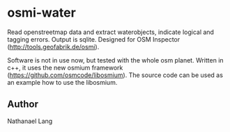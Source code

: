 # osmi-water
Read openstreetmap data and extract waterobjects, indicate logical and tagging errors. Output is sqlite. Designed for OSM Inspector (http://tools.geofabrik.de/osmi).

Software is not in use now, but tested with the whole osm planet. Written in c++, it uses the new osmium framework (https://github.com/osmcode/libosmium). The source code can be used as an example how to use the libosmium.

## Author
Nathanael Lang
